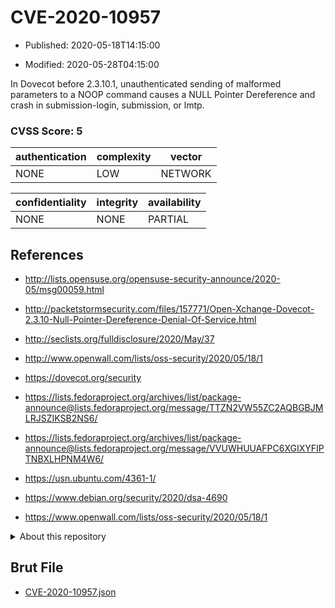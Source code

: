 # CVE-2020-10957

- Published: 2020-05-18T14:15:00

- Modified: 2020-05-28T04:15:00

In Dovecot before 2.3.10.1, unauthenticated sending of malformed parameters to a NOOP command causes a NULL Pointer Dereference and crash in submission-login, submission, or lmtp.

### CVSS Score: **5**

| authentication | complexity | vector |
| --- | --- | --- |
| NONE | LOW | NETWORK |

| confidentiality | integrity | availability |
| --- | --- | --- |
| NONE | NONE | PARTIAL |

## References

* http://lists.opensuse.org/opensuse-security-announce/2020-05/msg00059.html

* http://packetstormsecurity.com/files/157771/Open-Xchange-Dovecot-2.3.10-Null-Pointer-Dereference-Denial-Of-Service.html

* http://seclists.org/fulldisclosure/2020/May/37

* http://www.openwall.com/lists/oss-security/2020/05/18/1

* https://dovecot.org/security

* https://lists.fedoraproject.org/archives/list/package-announce@lists.fedoraproject.org/message/TTZN2VW55ZC2AQBGBJMLRJSZIKSB2NS6/

* https://lists.fedoraproject.org/archives/list/package-announce@lists.fedoraproject.org/message/VVUWHUUAFPC6XGIXYFIPTNBXLHPNM4W6/

* https://usn.ubuntu.com/4361-1/

* https://www.debian.org/security/2020/dsa-4690

* https://www.openwall.com/lists/oss-security/2020/05/18/1

<details>
<summary>About this repository</summary> 

  This repository is part of the project [Live Hack CVE](https://github.com/Live-Hack-CVE). Main website can be found [www.live-hack.org](https://www.live-hack.org) 
  
  Made by [Sn0wAlice](https://github.com/Sn0wAlice) for the people that care about security and need to have a feed of the latest CVEs. Hope you enjoy it, don't forget to star the repo and follow me on [Twitter](https://twitter.com/Sn0wAlice) and [Github](https://github.com/Sn0wAlice). And that is my [personnal website](https://www.alice-snow.me/)

  - [Home Page](https://github.com/Live-Hack-CVE)
  - [Framework](https://github.com/Live-Hack-CVE/cve-framework)
  - [CVE database](https://github.com/Live-Hack-CVE/full_database)
  - [Changelog](https://github.com/Live-Hack-CVE/Changelog)
</details>

## Brut File

* [CVE-2020-10957.json](https://raw.githubusercontent.com/Live-Hack-CVE/full_database/main/cves/2020/CVE-2020-10957.json)

